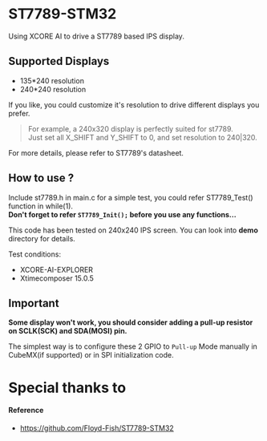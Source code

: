 # ST7789-STM32
Using XCORE AI to drive a ST7789 based IPS display.

## Supported Displays
- 135*240 resolution  
- 240*240 resolution  

If you like, you could customize it's resolution to drive different displays you prefer. 
> For example, a 240x320 display is perfectly suited for st7789.  
> Just set all X_SHIFT and Y_SHIFT to 0, and set resolution to 240|320.  

For more details, please refer to ST7789's datasheet.  

## How to use ?

Include st7789.h in main.c
for a simple test, you could refer ST7789_Test() function in while(1).  
**Don't forget to refer `ST7789_Init();` before you use any functions...**


This code has been tested on 240x240 IPS screen. You can look into **demo** directory for details.  


Test conditions:
- XCORE-AI-EXPLORER  
- Xtimecomposer 15.0.5 

## **Important**

**Some display won't work, you should consider adding a pull-up resistor on SCLK(SCK) and SDA(MOSI) pin.**

The simplest way is to configure these 2 GPIO to `Pull-up` Mode manually in CubeMX(if supported) or in SPI initialization code.

# Special thanks to

#### Reference
- https://github.com/Floyd-Fish/ST7789-STM32
